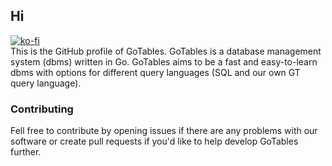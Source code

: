 ## Hi

[![ko-fi](https://ko-fi.com/img/githubbutton_sm.svg)](https://ko-fi.com/A0A5S0YPK)<br>
This is the GitHub profile of GoTables.
GoTables is a database management system (dbms) written in Go.
GoTables aims to be a fast and easy-to-learn dbms with options for different query languages (SQL and our own GT query language).

### Contributing
Fell free to contribute by opening issues if there are any problems with our software or create pull requests if you'd like to help develop GoTables further.
